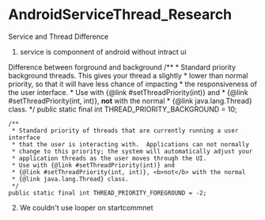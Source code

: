 # AndroidServiceThread_Research

Service and Thread Difference
1) service is componnent of android without intract ui

Difference between forground and background
 /**
     * Standard priority background threads.  This gives your thread a slightly
     * lower than normal priority, so that it will have less chance of impacting
     * the responsiveness of the user interface.
     * Use with {@link #setThreadPriority(int)} and
     * {@link #setThreadPriority(int, int)}, <b>not</b> with the normal
     * {@link java.lang.Thread} class.
     */
    public static final int THREAD_PRIORITY_BACKGROUND = 10;
    
    /**
     * Standard priority of threads that are currently running a user interface
     * that the user is interacting with.  Applications can not normally
     * change to this priority; the system will automatically adjust your
     * application threads as the user moves through the UI.
     * Use with {@link #setThreadPriority(int)} and
     * {@link #setThreadPriority(int, int)}, <b>not</b> with the normal
     * {@link java.lang.Thread} class.
     */
    public static final int THREAD_PRIORITY_FOREGROUND = -2;


2) We couldn't use looper on startcommnet

